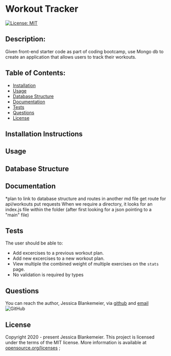 # Workout Tracker
[![License: MIT](https://img.shields.io/badge/License-MIT-yellow.svg)](https://opensource.org/licenses/MIT)
## Description:  
 Given front-end starter code as part of coding bootcamp, use Mongo db to create an application that allows users to track their workouts.

    
## Table of Contents:
* [Installation](#installation-instructions)
* [Usage](#usage)
* [Database Structure](#database-structure)
* [Documentation](#documentation)
* [Tests](#tests)
* [Questions](#questions)
* [License](#license-info)

## Installation Instructions


## Usage


## Database Structure

## Documentation
*plan to link to database structure and routes in another md file
get route for api/workouts 
put requests
When we require a directory, it looks for an index.js file within the folder (after first looking for a json pointing to a "main" file)

## Tests
The user should be able to:
- Add excercises to a previous workout plan.
- Add new excercises to a new workout plan.
- View multiple the combined weight of multiple exercises on the `stats` page.
- No validation is required by types

## Questions
You can reach the author, Jessica Blankemeier,  via [github](http://github.com/jessicablank) and [email](mailto:jessicablankemeier@gmail.com)
![GitHub](https://img.shields.io/github/followers/jessicablank?label=follow&style=social)

## License
Copyright 2020 - present Jessica Blankemeier.
This project is licensed under the terms of the MIT license. 
More information is available at [opensource.org/licenses](https://opensource.org/licenses/MIT)
;